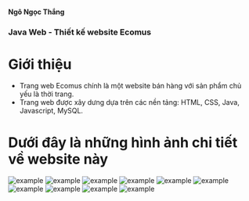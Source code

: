 #### Ngô Ngọc Thắng
 ### Java Web - Thiết kế website Ecomus
 # Giới thiệu
 - Trang web Ecomus chính là một website bán hàng với sản phẩm chủ yếu là thời trang.
 - Trang web được xây dưng dựa trên các nền tảng: HTML, CSS, Java, Javascript, MySQL.
# Dưới đây là những hình ảnh chi tiết về website này
![example](./images/home.jng)
![example](./images/category.jng)
![example](./images/shop.jng)
![example](./images/detail.jng)
![example](./images/about.jng)
![example](./images/contact.jng)
![example](./images/cart-checkout.jng)
![example](./images/login.jng)
![example](./images/rigister.jng)
![example](./images/dashboard.jng)
